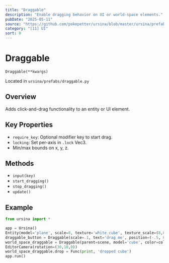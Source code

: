 ```yaml
---
title: "Draggable"
description: "Enable dragging behavior on UI or world-space elements."
pubDate: "2025-05-11"
source: "https://github.com/pokepetter/ursina/blob/master/ursina/prefabs/draggable.py"
category: "[11] UI"
sort: 0
---
```


# Draggable

`Draggable(**kwargs)`

Located in `ursina/prefabs/draggable.py`

## Overview

Adds click-and-drag functionality to an entity or UI element.

## Key Properties

- `require_key`: Optional modifier key to start drag.
- `locking`: Set per-axis in `.lock` Vec3.
- Min/max bounds on x, y, z.

## Methods

- `input(key)`
- `start_dragging()`
- `stop_dragging()`
- `update()`

## Example

```python
from ursina import *

app = Ursina()
Entity(model='plane', scale=8, texture='white_cube', texture_scale=(8,8))
draggable_button = Draggable(scale=.1, text='drag me', position=(-.5, 0))
world_space_draggable = Draggable(parent=scene, model='cube', color=color.azure, plane_direction=(0,1,0), lock=Vec3(1,0,0))
EditorCamera(rotation=(30,10,0))
world_space_draggable.drop = Func(print, 'dropped cube')
app.run()
```
